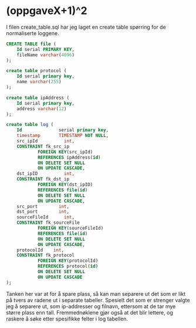 # (oppgaveX+1)^2

I filen create_table.sql har jeg laget en create table spørring for de normaliserte loggene.

~~~sql
CREATE TABLE file (
    Id serial PRIMARY KEY,
    fileName varchar(4096)
);

create table protocol (
    Id serial primary key,
    name varchar(255)
);

create table ipAddress (
    Id serial primary key,
    address varchar(12)
);

create table log (
    Id              serial primary key,
    timestamp       TIMESTAMP NOT NULL,
    src_ipId          int,
    CONSTRAINT fk_src_ip
            FOREIGN KEY(src_ipId) 
            REFERENCES ipAddress(id) 
            ON DELETE SET NULL
            ON UPDATE CASCADE,
	dst_ipID          int,
    CONSTRAINT fk_dst_ip
            FOREIGN KEY(dst_ipID)
            REFERENCES file(id) 
            ON DELETE SET NULL
            ON UPDATE CASCADE,
	src_port        int,
	dst_port        int,
    sourceFileId      int,
    CONSTRAINT fk_sourceFile
            FOREIGN KEY(sourceFileId) 
            REFERENCES file(id) 
            ON DELETE SET NULL
            ON UPDATE CASCADE,
    protocolId    int,
    CONSTRAINT fk_protocol
            FOREIGN KEY(protocolId) 
            REFERENCES protocol(id) 
            ON DELETE SET NULL
            ON UPDATE CASCADE
);
~~~

Tanken her var at for å spare plass, så kan man separere ut det som er likt på tvers av radene ut i separate tabeller.
Spesielt det som er strenger valgte jeg å separere ut, som ip-addresser og filnavn, ettersom at de tar mye større plass enn tall.
Fremmednøklene gjør også at det blir lettere, og raskere å søke etter spesifikke felter i log tabellen.
